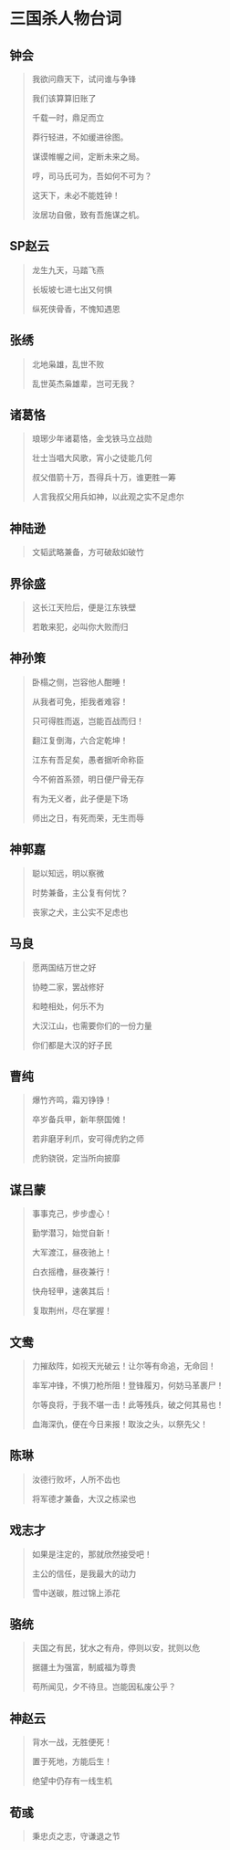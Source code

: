 # 三国杀人物台词

## 钟会
> 我欲问鼎天下，试问谁与争锋
> 
> 我们该算算旧账了
> 
> 千载一时，鼎足而立
> 
> 莽行轻进，不如缓进徐图。 
> 
> 谋谟帷幄之间，定断未来之局。 
> 
> 哼，司马氏可为，吾如何不可为？ 
> 
> 这天下，未必不能姓钟！ 
> 
> 汝居功自傲，致有吾施谋之机。

## SP赵云
> 龙生九天，马踏飞燕
> 
> 长坂坡七进七出又何惧
> 
> 纵死侠骨香，不愧知遇恩


## 张绣
> 北地枭雄，乱世不败
> 
> 乱世英杰枭雄辈，岂可无我？

## 诸葛恪
> 琅琊少年诸葛恪，金戈铁马立战勋
> 
> 壮士当唱大风歌，宵小之徒能几何
> 
> 叔父借箭十万，吾得兵十万，谁更胜一筹
> 
> 人言我叔父用兵如神，以此观之实不足虑尔

## 神陆逊
> 文韬武略兼备，方可破敌如破竹

## 界徐盛
>这长江天险后，便是江东铁壁
>
>若敢来犯，必叫你大败而归

## 神孙策
> 卧榻之侧，岂容他人酣睡！
> 
> 从我者可免，拒我者难容！
> 
> 只可得胜而返，岂能百战而归！
> 
> 翻江复倒海，六合定乾坤！
> 
> 江东有吾足矣，愚者据听命称臣
> 
> 今不俯首系颈，明日便尸骨无存
> 
> 有为无义者，此子便是下场
> 
> 师出之日，有死而荣，无生而辱

## 神郭嘉
> 聪以知远，明以察微
> 
> 时势兼备，主公复有何忧？
> 
> 丧家之犬，主公实不足虑也

## 马良
> 愿两国结万世之好
> 
> 协睦二家，罢战修好
> 
> 和睦相处，何乐不为
> 
> 大汉江山，也需要你们的一份力量
> 
> 你们都是大汉的好子民

## 曹纯
> 爆竹齐鸣，霜刃铮铮！
> 
> 卒岁备兵甲，新年祭国傩！
> 
> 若非磨牙利爪，安可得虎豹之师
> 
> 虎豹骁锐，定当所向披靡

## 谋吕蒙
> 事事克己，步步虚心！
> 
> 勤学潜习，始觉自新！
> 
> 大军渡江，昼夜驰上！
> 
> 白衣摇橹，昼夜兼行！
> 
> 快舟轻甲，速袭其后！
> 
> 复取荆州，尽在掌握！

## 文鸯
> 力摧敌阵，如视天光破云！让尔等有命追，无命回！
> 
> 率军冲锋，不惧刀枪所阻！登锋履刃，何妨马革裹尸！
> 
> 尔等良将，于我不堪一击！此等残兵，破之何其易也！
> 
> 血海深仇，便在今日来报！取汝之头，以祭先父！

## 陈琳
> 汝德行败坏，人所不齿也
> 
> 将军德才兼备，大汉之栋梁也

## 戏志才
> 如果是注定的，那就欣然接受吧！
> 
> 主公的信任，是我最大的动力
> 
> 雪中送碳，胜过锦上添花

## 骆统
> 夫国之有民，犹水之有舟，停则以安，扰则以危
> 
> 据疆土为强富，制威福为尊贵
> 
> 苟所闻见，夕不待旦。岂能因私废公乎？

## 神赵云
> 背水一战，无胜便死！
> 
> 置于死地，方能后生！
> 
> 绝望中仍存有一线生机

## 荀彧
> 秉忠贞之志，守谦退之节